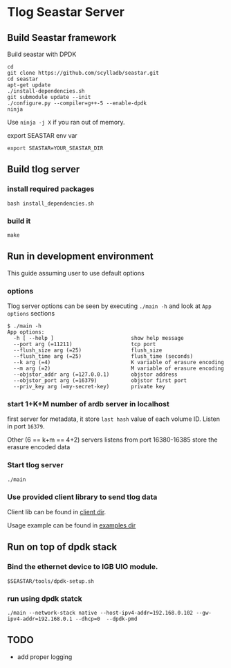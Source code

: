 # Tlog Seastar Server

## Build Seastar framework

Build seastar with DPDK
```
cd
git clone https://github.com/scylladb/seastar.git
cd seastar
apt-get update
./install-dependencies.sh
git submodule update --init
./configure.py --compiler=g++-5 --enable-dpdk
ninja
```

Use `ninja -j X` if you ran out of memory.

export SEASTAR env var

```
export SEASTAR=YOUR_SEASTAR_DIR
```

## Build tlog server

### install required packages

```
bash install_dependencies.sh
```

### build it

```
make
```

## Run in development environment

This guide assuming user to use default options

### options

Tlog server options can be seen by executing `./main -h` and look at `App options` sections
```
$ ./main -h
App options:
  -h [ --help ]                         show help message
  --port arg (=11211)                   tcp port
  --flush_size arg (=25)                flush_size
  --flush_time arg (=25)                flush_time (seconds)
  --k arg (=4)                          K variable of erasure encoding
  --m arg (=2)                          M variable of erasure encoding
  --objstor_addr arg (=127.0.0.1)       objstor address
  --objstor_port arg (=16379)           objstor first port
  --priv_key arg (=my-secret-key)       private key

```

### start 1+K+M number of ardb server in localhost

first server for metadata, it store `last hash` value of each volume ID. Listen in port `16379`.

Other (6 == k+m == 4+2) servers listens from port 16380-16385 store the erasure encoded data

### Start tlog server 

```
./main
```
### Use provided client library to send tlog data

Client lib can be found in [client dir](https://github.com/g8os/tlog/tree/master/client).

Usage example can be found in [examples dir](https://github.com/g8os/tlog/tree/master/client/examples)

## Run on top of dpdk stack

### Bind the ethernet device to IGB UIO module.
```
$SEASTAR/tools/dpdk-setup.sh
```

### run using dpdk statck
```
./main --network-stack native --host-ipv4-addr=192.168.0.102 --gw-ipv4-addr=192.168.0.1 --dhcp=0  --dpdk-pmd
```

###

## TODO

- add proper logging
